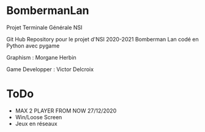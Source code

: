 # BombermanLan

Projet Terminale Générale NSI

Git Hub Repository pour le projet d'NSI 2020-2021 Bomberman Lan codé en Python avec pygame

Graphism : Morgane Herbin

Game Developper : Victor Delcroix

# ToDo

- MAX 2 PLAYER FROM NOW 27/12/2020
- Win/Loose Screen
- Jeux en réseaux
